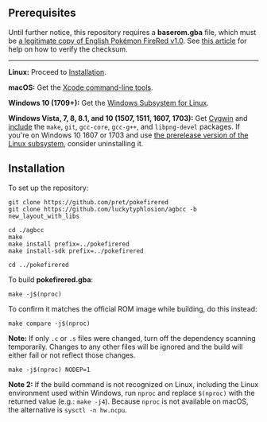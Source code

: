## Prerequisites

Until further notice, this repository requires a **baserom.gba** file, which must be [a legitimate copy of English Pokémon FireRed v1.0](https://datomatic.no-intro.org/?page=show_record&s=23&n=1616). See [this article](https://www.howtogeek.com/67241/htg-explains-what-are-md5-sha-1-hashes-and-how-do-i-check-them/) for help on how to verify the checksum.

----

**Linux:** Proceed to [Installation](#installation).

**macOS:** Get the [Xcode command-line tools](https://developer.apple.com/library/archive/technotes/tn2339/_index.html#//apple_ref/doc/uid/DTS40014588-CH1-DOWNLOADING_COMMAND_LINE_TOOLS_IS_NOT_AVAILABLE_IN_XCODE_FOR_MACOS_10_9__HOW_CAN_I_INSTALL_THEM_ON_MY_MACHINE_).

**Windows 10 (1709+):** Get the [Windows Subsystem for Linux](https://docs.microsoft.com/windows/wsl/install-win10).

**Windows Vista, 7, 8, 8.1, and 10 (1507, 1511, 1607, 1703):** Get [Cygwin](https://cygwin.com/install.html) and [include](https://cygwin.com/cygwin-ug-net/setup-net.html#setup-packages) the `make`, `git`, `gcc-core`, `gcc-g++`, and `libpng-devel` packages. If you're on Windows 10 1607 or 1703 and use [the prerelease version of the Linux subsystem](https://docs.microsoft.com/windows/wsl/install-legacy), consider uninstalling it.


## Installation

To set up the repository:

	git clone https://github.com/pret/pokefirered
	git clone https://github.com/luckytyphlosion/agbcc -b new_layout_with_libs

	cd ./agbcc
	make
	make install prefix=../pokefirered
	make install-sdk prefix=../pokefirered

	cd ../pokefirered

To build **pokefirered.gba**:

	make -j$(nproc)

To confirm it matches the official ROM image while building, do this instead:

	make compare -j$(nproc)

**Note:** If only `.c` or `.s` files were changed, turn off the dependency scanning temporarily. Changes to any other files will be ignored and the build will either fail or not reflect those changes.

	make -j$(nproc) NODEP=1

**Note 2:** If the build command is not recognized on Linux, including the Linux environment used within Windows, run `nproc` and replace `$(nproc)` with the returned value (e.g.: `make -j4`). Because `nproc` is not available on macOS, the alternative is `sysctl -n hw.ncpu`.
